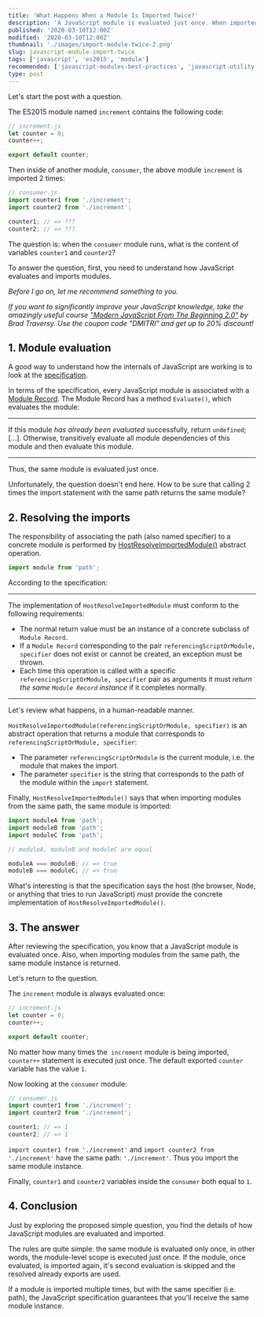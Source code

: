 ```yaml
---
title: 'What Happens When a Module Is Imported Twice?'
description: 'A JavaScript module is evaluated just once. When imported multiple times from the same path, the same module instance is returned.'
published: '2020-03-10T12:00Z'
modified: '2020-03-10T12:00Z'
thumbnail: './images/import-module-twice-2.png'
slug: javascript-module-import-twice
tags: ['javascript', 'es2015', 'module']
recommended: ['javascript-modules-best-practices', 'javascript-utility-libraries']
type: post
---
```


Let's start the post with a question.  

The ES2015 module named `increment` contains the following code:

```javascript
// increment.js
let counter = 0;
counter++;

export default counter;
```

Then inside of another module, `consumer`, the above module `increment` is imported 2 times:

```javascript
// consumer.js
import counter1 from './increment';
import counter2 from './increment';

counter1; // => ???
counter2; // => ???
```

The question is: when the `consumer` module runs, what is the content of variables `counter1` and `counter2`?  

To answer the question, first, you need to understand how JavaScript evaluates and imports modules.  

*Before I go on, let me recommend something to you.* 

*If you want to significantly improve your JavaScript knowledge, take the  amazingly useful course ["Modern JavaScript From The Beginning 2.0"](https://www.traversymedia.com/a/2147528886/FqXWyazh) by Brad Traversy. Use the coupon code "DMITRI" and get up to 20% discount!*

## 1. Module evaluation

A good way to understand how the internals of JavaScript are working is to look at the [specification](https://tc39.es/ecma262/). 

In terms of the specification, every JavaScript module is associated with a [Module Record](https://tc39.es/ecma262/#sec-abstract-module-records). The Module Record has a method `Evaluate()`, which evaluates the module:

<hr />

If this module *has already been evaluated* successfully, return `undefined`; [...]. Otherwise, transitively evaluate all module dependencies of this module and then evaluate this module.

<hr />

Thus, the same module is evaluated just once.  

Unfortunately, the question doesn't end here. How to be sure that calling 2 times the import statement with the same path returns the same module?   

## 2. Resolving the imports

The responsibility of associating the path (also named specifier) to a concrete module is performed by [HostResolveImportedModule()](https://tc39.es/ecma262/#sec-source-text-module-record-execute-module) abstract operation.  

```javascript
import module from 'path';
```

According to the specification:

<hr />

The implementation of `HostResolveImportedModule` must conform to the following requirements:

* The normal return value must be an instance of a concrete subclass of `Module Record`.
* If a `Module Record` corresponding to the pair `referencingScriptOrModule, specifier` does not exist or cannot be created, an exception must be thrown.
* Each time this operation is called with a specific `referencingScriptOrModule, specifier` pair as arguments it must *return the same `Module Record` instance* if it completes normally.

<hr />

Let's review what happens, in a human-readable manner.  

`HostResolveImportedModule(referencingScriptOrModule, specifier)` is an abstract operation that returns a module that corresponds to `referencingScriptOrModule, specifier`:

* The parameter `referencingScriptOrModule` is the current module, i.e. the module that makes the import.  
* The parameter `specifier` is the string that corresponds to the path of the module within the `import` statement.  

Finally, `HostResolveImportedModule()` says that when importing modules from the same path, the same module is imported:

```javascript
import moduleA from 'path';
import moduleB from 'path';
import moduleC from 'path';

// moduleA, moduleB and moduleC are equal

moduleA === moduleB; // => true
moduleB === moduleC; // => true
```

What's interesting is that the specification says the host (the browser, Node, or anything that tries to run JavaScript) must provide the concrete implementation of `HostResolveImportedModule()`.  

## 3. The answer

After reviewing the specification, you know that a JavaScript module is evaluated once. Also, when importing modules from the same path, the same module instance is returned.   

Let's return to the question.  

The `increment` module is always evaluated once:

```javascript
// increment.js
let counter = 0;
counter++;

export default counter;
```

No matter how many times the` increment` module is being imported, `counter++` statement is executed just once. The default exported `counter` variable has the value `1`.

Now looking at the `consumer` module:

```javascript
// consumer.js
import counter1 from './increment';
import counter2 from './increment';

counter1; // => 1
counter2; // => 1
```

`import counter1 from './increment'` and `import counter2 from './increment'` have the same path: `'./increment'`. Thus you import the same module instance.  

Finally, `counter1` and `counter2` variables inside the `consumer` both equal to `1`.  

## 4. Conclusion

Just by exploring the proposed simple question, you find the details of how JavaScript modules are evaluated and imported.  

The rules are quite simple: the same module is evaluated only once, in other words, the module-level scope is executed just once. If the module, once evaluated, is imported again, it's second evaluation is skipped and the resolved already exports are used.  

If a module is imported multiple times, but with the same specifier (i.e. path), the JavaScript specification guarantees that you'll receive the same module instance.  